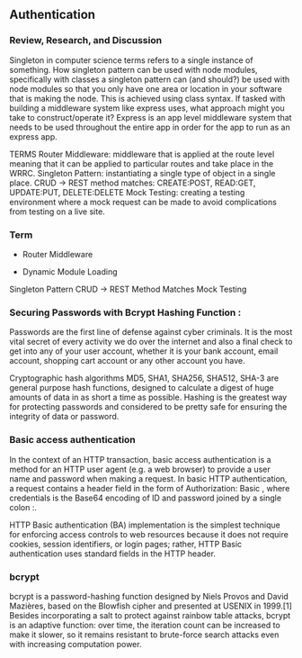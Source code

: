 ## Authentication

### Review, Research, and Discussion

Singleton in computer science terms refers to a single instance of something.
How singleton pattern can be used with node modules, specifically with classes a singleton pattern can (and should?) be used with node modules so that you only have one area or location in your software that is making the node. This is achieved using class syntax. If tasked with building a middleware system like express uses, what approach might you take to construct/operate it? Express is an app level middleware system that needs to be used throughout the entire app in order for the app to run as an express app.

TERMS Router Middleware: middleware that is applied at the route level meaning that it can be applied to particular routes and take place in the WRRC.
Singleton Pattern: instantiating a single type of object in a single place.
CRUD -> REST method matches: CREATE:POST, READ:GET, UPDATE:PUT, DELETE:DELETE
Mock Testing: creating a testing environment where a mock request can be made to avoid complications from testing on a live site.

### Term

- Router Middleware

- Dynamic Module Loading

Singleton Pattern
CRUD -> REST Method Matches
Mock Testing

### Securing Passwords with Bcrypt Hashing Function :

Passwords are the first line of defense against cyber criminals. It is the most vital secret of every activity we do over the internet and also a final check to get into any of your user account, whether it is your bank account, email account, shopping cart account or any other account you have.

Cryptographic hash algorithms MD5, SHA1, SHA256, SHA512, SHA-3 are general purpose hash functions, designed to calculate a digest of huge amounts of data in as short a time as possible. Hashing is the greatest way for protecting passwords and considered to be pretty safe for ensuring the integrity of data or password.

### Basic access authentication 

In the context of an HTTP transaction, basic access authentication is a method for an HTTP user agent (e.g. a web browser) to provide a user name and password when making a request. In basic HTTP authentication, a request contains a header field in the form of Authorization: Basic <credentials>, where credentials is the Base64 encoding of ID and password joined by a single colon :.

HTTP Basic authentication (BA) implementation is the simplest technique for enforcing access controls to web resources because it does not require cookies, session identifiers, or login pages; rather, HTTP Basic authentication uses standard fields in the HTTP header.

### bcrypt

bcrypt is a password-hashing function designed by Niels Provos and David Mazières, based on the Blowfish cipher and presented at USENIX in 1999.[1] Besides incorporating a salt to protect against rainbow table attacks, bcrypt is an adaptive function: over time, the iteration count can be increased to make it slower, so it remains resistant to brute-force search attacks even with increasing computation power.
